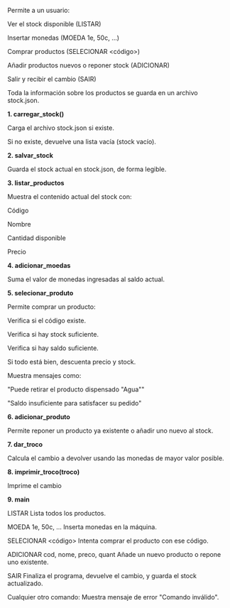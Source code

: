 Permite a un usuario:

Ver el stock disponible (LISTAR)

Insertar monedas (MOEDA 1e, 50c, ...)

Comprar productos (SELECIONAR <código>)

Añadir productos nuevos o reponer stock (ADICIONAR)

Salir y recibir el cambio (SAIR)

Toda la información sobre los productos se guarda en un archivo stock.json.

**1. carregar_stock()**<br>

Carga el archivo stock.json si existe.

Si no existe, devuelve una lista vacía (stock vacío).

**2. salvar_stock**<br>

Guarda el stock actual en stock.json, de forma legible.

**3. listar_productos**<br>

Muestra el contenido actual del stock con:

Código

Nombre

Cantidad disponible

Precio

**4. adicionar_moedas**<br>

Suma el valor de monedas ingresadas al saldo actual.

**5. selecionar_produto**<br>

Permite comprar un producto:

Verifica si el código existe.

Verifica si hay stock suficiente.

Verifica si hay saldo suficiente.

Si todo está bien, descuenta precio y stock.

Muestra mensajes como:

"Puede retirar el producto dispensado "Agua""

"Saldo insuficiente para satisfacer su pedido"

**6. adicionar_produto**<br>

Permite reponer un producto ya existente o añadir uno nuevo al stock.

**7. dar_troco**<br>

Calcula el cambio a devolver usando las monedas de mayor valor posible.

**8. imprimir_troco(troco)** <br>

Imprime el cambio 

**9. main**<br>

LISTAR
Lista todos los productos.

MOEDA 1e, 50c, ...
Inserta monedas en la máquina.

SELECIONAR <código>
Intenta comprar el producto con ese código.

ADICIONAR cod, nome, preco, quant
Añade un nuevo producto o repone uno existente.

SAIR
Finaliza el programa, devuelve el cambio, y guarda el stock actualizado.

Cualquier otro comando:
Muestra mensaje de error "Comando inválido".






